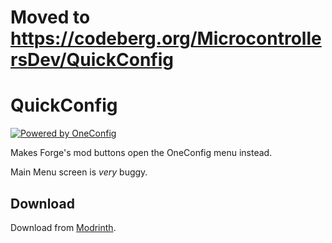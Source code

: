 # Moved to https://codeberg.org/MicrocontrollersDev/QuickConfig

# QuickConfig

[![Powered by OneConfig](https://github.com/MicrocontrollersDev/QuickConfig/assets/66657148/91178623-e5fd-4d28-a73f-e9a72aca5a1c)](https://modrinth.com/mod/oneconfig)

Makes Forge's mod buttons open the OneConfig menu instead.

Main Menu screen is *very* buggy.

## Download

Download from [Modrinth](https://modrinth.com/mod/quickconfig).
